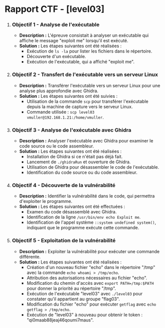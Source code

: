 # Rapport CTF - [level03]















1. ### Objectif 1 - Analyse de l'exécutable
   - **Description :** L'épreuve consistait à analyser un exécutable qui affiche le message "exploit me" lorsqu'il est exécuté.
   - **Solution :** Les étapes suivantes ont été réalisées :
     - Exécution de `ls -la` pour lister les fichiers dans le répertoire.
     - Découverte d'un exécutable.
     - Exécution de l'exécutable, qui a affiché "exploit me".
   
2. ### Objectif 2 - Transfert de l'exécutable vers un serveur Linux
   - **Description :** Transférer l'exécutable vers un serveur Linux pour une analyse plus approfondie avec Ghidra.
   - **Solution :** Les étapes suivantes ont été suivies :
     - Utilisation de la commande `scp` pour transférer l'exécutable depuis la machine de capture vers le serveur Linux.
     - Commande utilisée : `scp level03 vmuller@192.168.1.21:/home/vmuller`.

3. ### Objectif 3 - Analyse de l'exécutable avec Ghidra
   - **Description :** Analyser l'exécutable avec Ghidra pour examiner le code source ou le code assembleur.
   - **Solution :** Les étapes suivantes ont été réalisées :
     - Installation de Ghidra si ce n'était pas déjà fait.
     - Lancement de `./ghidraRun` et ouverture de Ghidra.
     - Utilisation de Ghidra pour désassembler le code de l'exécutable.
     - Identification du code source ou du code assembleur.

4. ### Objectif 4 - Découverte de la vulnérabilité
   - **Description :** Identifier la vulnérabilité dans le code, qui permettra d'exploiter le programme.
   - **Solution :** Les étapes suivantes ont été effectuées :
     - Examen du code désassemblé avec Ghidra.
     - Identification de la ligne `/usr/bin/env echo Exploit me`.
     - Identification de l'appel système `::system undefined system()`, indiquant que le programme exécute cette commande.

5. ### Objectif 5 - Exploitation de la vulnérabilité
   - **Description :** Exploiter la vulnérabilité pour exécuter une commande différente.
   - **Solution :** Les étapes suivantes ont été réalisées :
     - Création d'un nouveau fichier "echo" dans le répertoire "/tmp" avec la commande `echo whoami > /tmp/echo`.
     - Attribution des autorisations nécessaires au fichier "echo".
     - Modification du chemin d'accès avec `export PATH=/tmp:$PATH` pour donner la priorité au répertoire "/tmp".
     - Exécution de l'exécutable "level03" avec `./level03` pour constater qu'il appartient au groupe "flag03".
     - Modification du fichier "echo" pour exécuter `getflag` avec `echo getflag > /tmp/echo`.
     - Exécution de "level03" à nouveau pour obtenir le token : "qi0maab88jeaj46qoumi7maus".

